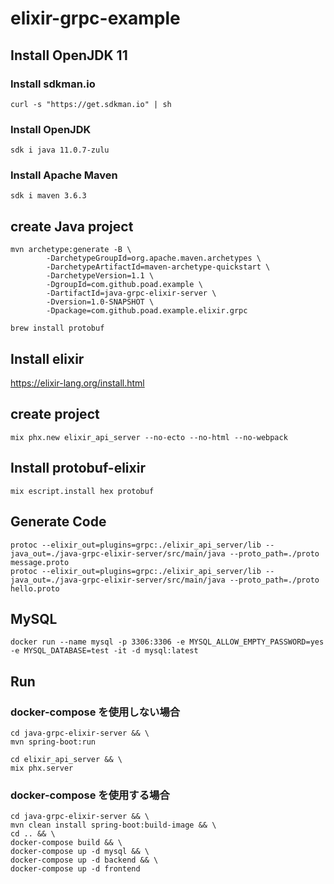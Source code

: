 # elixir-grpc-example

## Install OpenJDK 11

### Install sdkman.io

```$sh
curl -s "https://get.sdkman.io" | sh
```

### Install OpenJDK

```$sh
sdk i java 11.0.7-zulu
```

### Install Apache Maven

```$sh
sdk i maven 3.6.3
```

## create Java project

```$sh
mvn archetype:generate -B \
        -DarchetypeGroupId=org.apache.maven.archetypes \
        -DarchetypeArtifactId=maven-archetype-quickstart \
        -DarchetypeVersion=1.1 \
        -DgroupId=com.github.poad.example \
        -DartifactId=java-grpc-elixir-server \
        -Dversion=1.0-SNAPSHOT \
        -Dpackage=com.github.poad.example.elixir.grpc
```

```$sh
brew install protobuf
```

## Install elixir

<https://elixir-lang.org/install.html>

## create project

```$sh
mix phx.new elixir_api_server --no-ecto --no-html --no-webpack
```

## Install protobuf-elixir

```$sh
mix escript.install hex protobuf
```

## Generate Code

```$sh
protoc --elixir_out=plugins=grpc:./elixir_api_server/lib --java_out=./java-grpc-elixir-server/src/main/java --proto_path=./proto message.proto
protoc --elixir_out=plugins=grpc:./elixir_api_server/lib --java_out=./java-grpc-elixir-server/src/main/java --proto_path=./proto hello.proto
```

## MySQL

```$sh
docker run --name mysql -p 3306:3306 -e MYSQL_ALLOW_EMPTY_PASSWORD=yes -e MYSQL_DATABASE=test -it -d mysql:latest
```

## Run

### docker-compose を使用しない場合

```$sh
cd java-grpc-elixir-server && \
mvn spring-boot:run
```

```$sh
cd elixir_api_server && \
mix phx.server
```

### docker-compose を使用する場合

```$sh
cd java-grpc-elixir-server && \
mvn clean install spring-boot:build-image && \
cd .. && \
docker-compose build && \
docker-compose up -d mysql && \
docker-compose up -d backend && \
docker-compose up -d frontend
```
